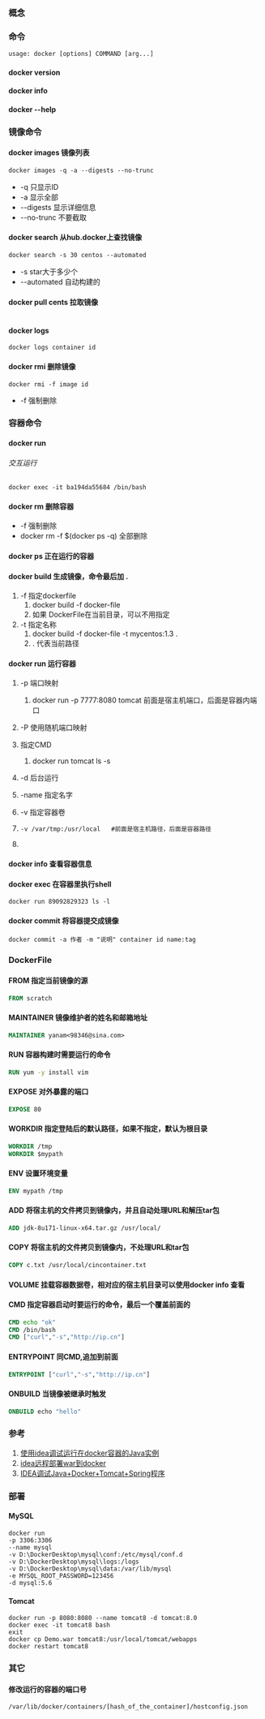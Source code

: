 ### 概念

### 命令

```dockerfile
usage: docker [options] COMMAND [arg...]
```

#### docker version 

#### docker info

#### docker --help 

### 镜像命令

#### docker images 镜像列表

```dockerfile
docker images -q -a --digests --no-trunc
```

- -q 只显示ID
- -a 显示全部 
- --digests 显示详细信息
- --no-trunc 不要截取

#### docker search 从hub.docker上查找镜像

```dockerfile
docker search -s 30 centos --automated
```

- -s star大于多少个
- --automated 自动构建的

#### docker pull cents 拉取镜像

```dockerfile

```

#### docker logs

```shell
docker logs container id
```



#### docker rmi 删除镜像

```shell
docker rmi -f image id
```

- -f 强制删除

### 容器命令

#### docker run



###### 交互运行

```shell
docker exec -it ba194da55684 /bin/bash
```

#### docker rm 删除容器

- -f  强制删除
- docker rm -f $(docker ps -q)  全部删除

#### docker ps 正在运行的容器

#### docker build 生成镜像，命令最后加 .

1. -f 指定dockerfile
   1. docker build -f docker-file
   2. 如果 DockerFile在当前目录，可以不用指定 
2. -t 指定名称
   1. docker build -f docker-file -t mycentos:1.3 .
   2. . 代表当前路径

#### docker run 运行容器

1. -p 端口映射
  
   1. docker run -p 7777:8080 tomcat 前面是宿主机端口，后面是容器内端口
   
2. -P 使用随机端口映射

3. 指定CMD
  
   1. docker run tomcat ls -s
   
4. -d 后台运行

5. -name 指定名字

6. -v 指定容器卷

7. ```shell
   -v /var/tmp:/usr/local	#前面是宿主机路径，后面是容器路径
   ```

8. 

#### docker info 查看容器信息

#### docker exec 在容器里执行shell

```shell
docker run 89092829323 ls -l
```

#### docker commit 将容器提交成镜像

```shell
docker commit -a 作者 -m "说明" container id name:tag
```



### DockerFile

#### FROM   指定当前镜像的源

```dockerfile
FROM scratch
```



#### MAINTAINER  镜像维护者的姓名和邮箱地址

```dockerfile
MAINTAINER yanam<98346@sina.com>
```



#### RUN 容器构建时需要运行的命令

```dockerfile
RUN yum -y install vim
```



#### EXPOSE  对外暴露的端口

```dockerfile
EXPOSE 80
```



#### WORKDIR  指定登陆后的默认路径，如果不指定，默认为根目录

```dockerfile
WORKDIR /tmp
WORKDIR $mypath
```



#### ENV  设置环境变量

```dockerfile
ENV mypath /tmp 
```



#### ADD  将宿主机的文件拷贝到镜像内，并且自动处理URL和解压tar包

```dockerfile
ADD jdk-8u171-linux-x64.tar.gz /usr/local/
```



#### COPY  将宿主机的文件拷贝到镜像内，不处理URL和tar包

```dockerfile
COPY c.txt /usr/local/cincontainer.txt
```



#### VOLUME  挂载容器数据卷，相对应的宿主机目录可以使用docker info 查看

#### CMD  指定容器启动时要运行的命令，最后一个覆盖前面的

```dockerfile
CMD echo "ok"
CMD /bin/bash
CMD ["curl","-s","http://ip.cn"]
```



#### ENTRYPOINT  同CMD,追加到前面

```dockerfile
ENTRYPOINT ["curl","-s","http://ip.cn"]
```



#### ONBUILD  当镜像被继承时触发

```dockerfile
ONBUILD echo "hello"
```

### 参考

1. [使用idea调试运行在docker容器的Java实例](https://www.jianshu.com/p/7d685dce1440)
2. [idea远程部署war到docker](https://blog.csdn.net/yu757371316/article/details/81133167)
3. [IDEA调试Java+Docker+Tomcat+Spring程序](https://www.awaimai.com/2608.html)

### 部署

#### MySQL

```shell
docker run 
-p 3306:3306 
--name mysql 
-v D:\DockerDesktop\mysql\conf:/etc/mysql/conf.d 
-v D:\DockerDesktop\mysql\logs:/logs 
-v D:\DockerDesktop\mysql\data:/var/lib/mysql 
-e MYSQL_ROOT_PASSWORD=123456 
-d mysql:5.6
```

#### Tomcat

```shell
docker run -p 8080:8080 --name tomcat8 -d tomcat:8.0
docker exec -it tomcat8 bash
exit
docker cp Demo.war tomcat8:/usr/local/tomcat/webapps
docker restart tomcat8
```

### 其它

#### 修改运行的容器的端口号

```shell
/var/lib/docker/containers/[hash_of_the_container]/hostconfig.json
```




